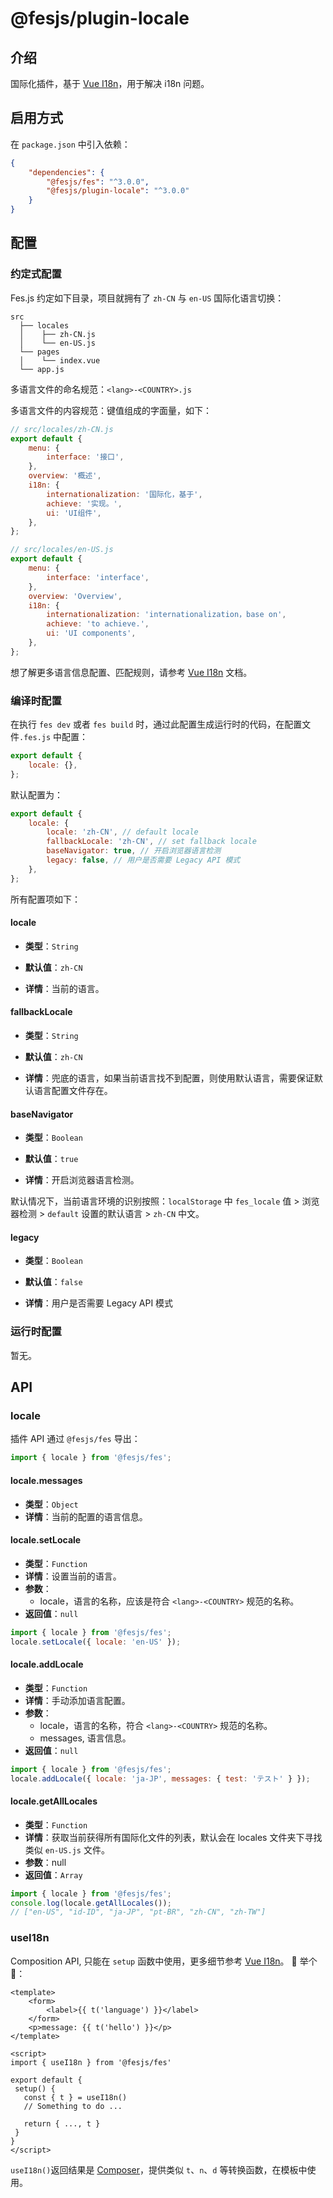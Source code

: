 # @fesjs/plugin-locale

## 介绍

国际化插件，基于 [Vue I18n](https://github.com/intlify/vue-i18n-next)，用于解决 i18n 问题。

## 启用方式

在 `package.json` 中引入依赖：

```json
{
    "dependencies": {
        "@fesjs/fes": "^3.0.0",
        "@fesjs/plugin-locale": "^3.0.0"
    }
}
```

## 配置

### 约定式配置

Fes.js 约定如下目录，项目就拥有了 `zh-CN` 与 `en-US` 国际化语言切换：

```
src
  ├── locales
  │    ├── zh-CN.js
  │    └── en-US.js
  └── pages
  │    └── index.vue
  └── app.js
```

多语言文件的命名规范：`<lang>-<COUNTRY>.js`

多语言文件的内容规范：键值组成的字面量，如下：

```js
// src/locales/zh-CN.js
export default {
    menu: {
        interface: '接口',
    },
    overview: '概述',
    i18n: {
        internationalization: '国际化，基于',
        achieve: '实现。',
        ui: 'UI组件',
    },
};
```

```js
// src/locales/en-US.js
export default {
    menu: {
        interface: 'interface',
    },
    overview: 'Overview',
    i18n: {
        internationalization: 'internationalization，base on',
        achieve: 'to achieve.',
        ui: 'UI components',
    },
};
```

想了解更多语言信息配置、匹配规则，请参考 [Vue I18n](https://vue-i18n.intlify.dev/guide/essentials/syntax.html) 文档。

### 编译时配置

在执行 `fes dev` 或者 `fes build` 时，通过此配置生成运行时的代码，在配置文件`.fes.js` 中配置：

```js
export default {
    locale: {},
};
```

默认配置为：

```js
export default {
    locale: {
        locale: 'zh-CN', // default locale
        fallbackLocale: 'zh-CN', // set fallback locale
        baseNavigator: true, // 开启浏览器语言检测
        legacy: false, // 用户是否需要 Legacy API 模式
    },
};
```

所有配置项如下：

#### locale

-   **类型**：`String`
-   **默认值**：`zh-CN`

-   **详情**：当前的语言。

#### fallbackLocale

-   **类型**：`String`
-   **默认值**：`zh-CN`

-   **详情**：兜底的语言，如果当前语言找不到配置，则使用默认语言，需要保证默认语言配置文件存在。

#### baseNavigator

-   **类型**：`Boolean`
-   **默认值**：`true`

-   **详情**：开启浏览器语言检测。

默认情况下，当前语言环境的识别按照：`localStorage` 中 `fes_locale` 值 > 浏览器检测 > `default` 设置的默认语言 > `zh-CN` 中文。

#### legacy

-   **类型**：`Boolean`
-   **默认值**：`false`

-   **详情**：用户是否需要 Legacy API 模式

### 运行时配置

暂无。

## API

### locale

插件 API 通过 `@fesjs/fes` 导出：

```js
import { locale } from '@fesjs/fes';
```

#### locale.messages

-   **类型**：`Object`
-   **详情**：当前的配置的语言信息。

#### locale.setLocale

-   **类型**：`Function`
-   **详情**：设置当前的语言。
-   **参数**：
    -   locale，语言的名称，应该是符合 `<lang>-<COUNTRY>` 规范的名称。
-   **返回值**：`null`

```js
import { locale } from '@fesjs/fes';
locale.setLocale({ locale: 'en-US' });
```

#### locale.addLocale

-   **类型**：`Function`
-   **详情**：手动添加语言配置。
-   **参数**：
    -   locale，语言的名称，符合 `<lang>-<COUNTRY>` 规范的名称。
    -   messages, 语言信息。
-   **返回值**：`null`

```js
import { locale } from '@fesjs/fes';
locale.addLocale({ locale: 'ja-JP', messages: { test: 'テスト' } });
```

#### locale.getAllLocales

-   **类型**：`Function`
-   **详情**：获取当前获得所有国际化文件的列表，默认会在 locales 文件夹下寻找类似 `en-US.js` 文件。
-   **参数**：null
-   **返回值**：`Array`

```js
import { locale } from '@fesjs/fes';
console.log(locale.getAllLocales());
// ["en-US", "id-ID", "ja-JP", "pt-BR", "zh-CN", "zh-TW"]
```

### useI18n

Composition API, 只能在 `setup` 函数中使用，更多细节参考 [Vue I18n](https://vue-i18n.intlify.dev/api/composition.html#usei18n)。
 举个 🌰：

```vue
<template>
    <form>
        <label>{{ t('language') }}</label>
    </form>
    <p>message: {{ t('hello') }}</p>
</template>

<script>
import { useI18n } from '@fesjs/fes'

export default {
 setup() {
   const { t } = useI18n()
   // Something to do ...

   return { ..., t }
 }
}
</script>
```

`useI18n()`返回结果是 [Composer](https://vue-i18n.intlify.dev/api/composition.html#composer)，提供类似 `t`、`n`、`d` 等转换函数，在模板中使用。

